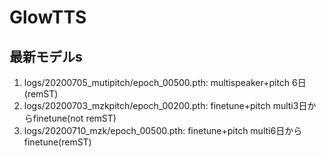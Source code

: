 # GlowTTS

## 最新モデルs
1. logs/20200705_mutipitch/epoch_00500.pth: multispeaker+pitch 6日(remST)
2. logs/20200703_mzkpitch/epoch_00200.pth: finetune+pitch multi3日からfinetune(not remST)
3. logs/20200710_mzk/epoch_00500.pth: finetune+pitch multi6日からfinetune(remST)
